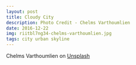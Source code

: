 ```yaml
---
layout: post
title: Cloudy City
description: Photo Credit - Chelms Varthoumlien
date: 2016-12-22
img: riitbl7ng34-chelms-varthoumlien.jpg
tags: city urban skyline
---
```


Chelms Varthoumlien on [Unsplash](https://unsplash.com/photos/RIitBL7ng34)

